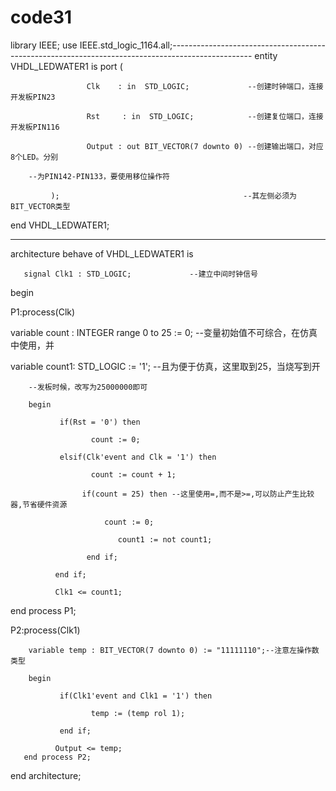 # code31
library IEEE;
use IEEE.std_logic_1164.all;-------------------------------------------------------------------------------------------------- 
  entity VHDL_LEDWATER1 is
        port (

                     Clk    : in  STD_LOGIC;             --创建时钟端口，连接开发板PIN23

                     Rst     : in  STD_LOGIC;            --创建复位端口，连接开发板PIN116

                     Output : out BIT_VECTOR(7 downto 0) --创建输出端口，对应8个LED。分别

        --为PIN142-PIN133，要使用移位操作符

             );                                         --其左侧必须为BIT_VECTOR类型

 end VHDL_LEDWATER1;

 --------------------------------------------------------------------------------------------------

 architecture behave of VHDL_LEDWATER1 is

       signal Clk1 : STD_LOGIC;             --建立中间时钟信号
 
 begin

 P1:process(Clk)
 
 variable count : INTEGER range 0 to 25 := 0; --变量初始值不可综合，在仿真中使用，并

variable count1: STD_LOGIC := '1';           --且为便于仿真，这里取到25，当烧写到开
 
        --发板时候，改写为25000000即可           
 
        begin
 
               if(Rst = '0') then
 
                      count := 0;
 
               elsif(Clk'event and Clk = '1') then
 
                      count := count + 1;
 
                    if(count = 25) then --这里使用=,而不是>=,可以防止产生比较器,节省硬件资源

                         count := 0;

                            count1 := not count1;

                     end if;

              end if;
 
              Clk1 <= count1;

end process P1;

 P2:process(Clk1)
 
        variable temp : BIT_VECTOR(7 downto 0) := "11111110";--注意左操作数类型
 
        begin
 
               if(Clk1'event and Clk1 = '1') then
 
                      temp := (temp rol 1);                  
 
               end if;

              Output <= temp;
       end process P2;
 
end architecture;
